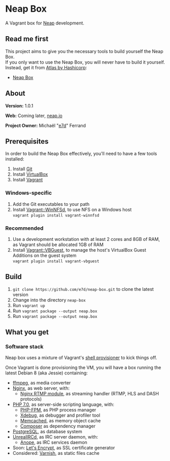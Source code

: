 # Neap Box

A Vagrant box for [Neap](https://github.com/e7d/neap) development.

## Read me first

This project aims to give you the necessary tools to build yourself the Neap Box.  
If you only want to use the Neap Box, you will never have to build it yourself. Instead, get it from [Atlas by Hashicorp](https://atlas.hashicorp.com/):
* [Neap Box](https://atlas.hashicorp.com/e7d/boxes/neap-box)

## About

**Version:** 1.0.1

**Web:** Coming later, [neap.io](http://neap.io)

**Project Owner:** Michaël "[e7d](https://github.com/e7d)" Ferrand

## Prerequisites

In order to build the Neap Box effectively, you'll need to have a few tools installed:

1. Install [Git](https://git-scm.com)
1. Install [VirtualBox](http://virtualbox.org)
1. Install [Vagrant](http://vagrantup.com)

### Windows-specific ###

1. Add the Git executables to your path
1. Install [Vagrant::WinNFSd](https://github.com/winnfsd/vagrant-winnfsd), to use NFS on a Windows host  
`vagrant plugin install vagrant-winnfsd`

### Recommended

1. Use a development workstation with at least 2 cores and 8GB of RAM, as Vagrant should be allocated 1GB of RAM
1. Install [Vagrant::VBGuest](https://github.com/dotless-de/vagrant-vbguest), to manage the host's VirtualBox Guest Additions on the guest system  
`vagrant plugin install vagrant-vbguest`

## Build ##

1. `git clone https://github.com/e7d/neap-box.git` to clone the latest version
1. Change into the directory `neap-box`
1. Run `vagrant up`
1. Run `vagrant package --output neap.box`
1. Run `vagrant package --output neap.box`

## What you get ##

### Software stack ###

Neap box uses a mixture of Vagrant's [shell provisioner](https://docs.vagrantup.com/v2/provisioning/shell.html) to kick things off.

Once Vagrant is done provisioning the VM, you will have a box running the latest Debian 8 (aka Jessie) containing:

* [ffmpeg](https://www.ffmpeg.org/), as media converter
* [Nginx](http://nginx.com/), as web server, with:
  * [Nginx RTMP module](https://github.com/arut/nginx-rtmp-module), as streaming handler (RTMP, HLS and DASH protocols)
* [PHP 7.0](http://php.net/), as server-side scripting language, with:
    * [PHP-FPM](http://php-fpm.org/), as PHP process manager
    * [Xdebug](http://xdebug.org/), as debugger and profiler tool
    * [Memcached](http://memcached.org/), as memory object cache
    * [Composer](https://getcomposer.org/) as dependency manager
* [PostgreSQL](http://www.postgresql.org/), as database system
* [UnrealIRCd](https://www.unrealircd.org/), as IRC server daemon, with:
  * [Anope](https://www.anope.org/), as IRC services daemon
* Soon: [Let's Encrypt](https://letsencrypt.org/), as SSL certificate generator
* Considered: [Varnish](http://varnish-cache.org/), as static files cache
